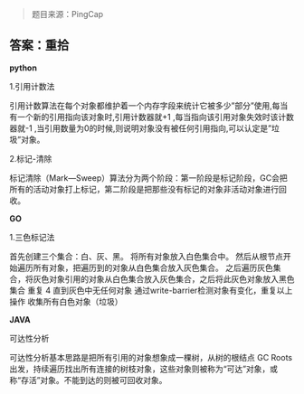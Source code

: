 > 题目来源：PingCap

## 答案：重拾

**python**

1.引用计数法

引用计数算法在每个对象都维护着一个内存字段来统计它被多少”部分”使用,每当有一个新的引用指向该对象时,引用计数器就+1 ,每当指向该引用对象失效时该计数器就-1 ,当引用数量为0的时候,则说明对象没有被任何引用指向,可以认定是”垃圾”对象。

2.标记-清除

标记清除（Mark—Sweep）算法分为两个阶段：第一阶段是标记阶段，GC会把所有的活动对象打上标记，第二阶段是把那些没有标记的对象非活动对象进行回收。

**GO**

1.三色标记法

首先创建三个集合：白、灰、黑。
将所有对象放入白色集合中。
然后从根节点开始遍历所有对象，把遍历到的对象从白色集合放入灰色集合。
之后遍历灰色集合，将灰色对象引用的对象从白色集合放入灰色集合，之后将此灰色对象放入黑色集合
重复 4 直到灰色中无任何对象
通过write-barrier检测对象有变化，重复以上操作
收集所有白色对象（垃圾）

**JAVA**

可达性分析

可达性分析基本思路是把所有引用的对象想象成一棵树，从树的根结点 GC Roots 出发，持续遍历找出所有连接的树枝对象，这些对象则被称为“可达”对象，或称“存活”对象。不能到达的则被可回收对象。